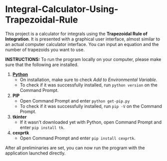 # Integral-Calculator-Using-Trapezoidal-Rule
This project is a calculator for integrals using the **Trapezoidal Rule of Integration**. 
It is presented with a graphical user interface, almost similar to an actual computer calculator interface. You can input an equation and the number of trapezoids you want to use.

**INSTRUCTIONS:**
To run the program locally on your computer, please make sure that the following are installed.
1. [**Python**](https://www.python.org/downloads/)
   - On installation, make sure to check *Add to Environmental Variable*.
   - To check if it was successfully installed, run `python version` on the Command Prompt.
3. **PIP**
   - Open Command Prompt and enter `python get-pip.py`
   - To check if it was successfully installed, run `pip -V` on the Command Prompt.
5. **tkinter**
   - If it wasn't downloaded yet with Python, open Command Prompt and enter `pip install tk`.
7. **cexprtk**
   - Open Command Prompt and enter `pip install cexprtk`.

After all preliminaries are set, you can now run the program with the application launched directly.
